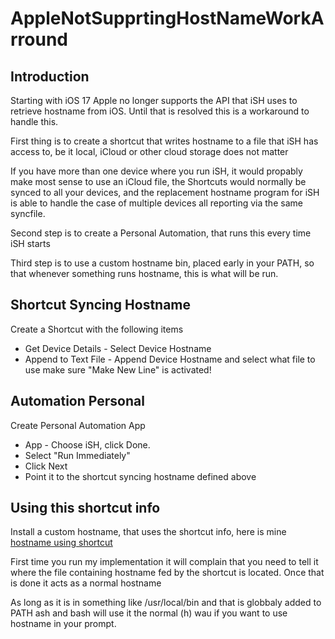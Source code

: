 # AppleNotSupprtingHostNameWorkArround

## Introduction

Starting with iOS 17 Apple no longer supports the API that iSH uses
to retrieve hostname from iOS. Until that is resolved this is a
workaround to handle this.

First thing is to create a shortcut that writes hostname to a file that
iSH has access to, be it local, iCloud or other cloud storage does not
matter

If you have more than one device where you run iSH, it would propably
make most sense to use an iCloud file, the Shortcuts would normally be
synced to all your devices, and the replacement hostname program for iSH
is able to handle the case of multiple devices all reporting via the same
syncfile.

Second step is to create a Personal Automation, that runs this every time
iSH starts

Third step is to use a custom hostname bin, placed early in your PATH,
so that whenever something runs hostname, this is what will be run.

## Shortcut Syncing Hostname

Create a Shortcut with the following items

- Get Device Details - Select Device Hostname
- Append to Text File - Append Device Hostname and select what file to use
make sure "Make New Line" is activated!

## Automation Personal

Create Personal Automation App

- App - Choose iSH, click Done.
- Select "Run Immediately"
- Click Next
- Point it to the shortcut syncing hostname defined above

## Using this shortcut info

Install a custom hostname, that uses the shortcut info, here is mine
[hostname using shortcut](https://raw.githubusercontent.com/jaclu/AOK-Filesystem-Tools/main/common_AOK/usr_local_bin/hostname)

First time you run my implementation it will complain that you need
to tell it where the file containing hostname fed by the shortcut is
located. Once that is done it acts as a normal hostname

As long as it is in something like /usr/local/bin and that is globbaly
added to PATH ash and bash will use it the normal (h) wau if you want to
use hostname in your prompt.
